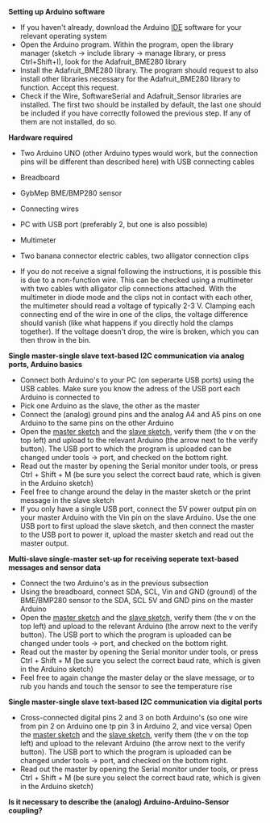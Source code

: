 **Setting up Arduino software**

- If you haven't already, download the Arduino [IDE](https://www.arduino.cc/en/Main/Software) software for your relevant operating system
- Open the Arduino program. Within the program, open the library manager (sketch -> include library -> manage library, or press Ctrl+Shift+I), look for the Adafruit_BME280 library
- Install the Adafruit_BME280 library. The program should request to also install other libraries necessary for the Adafruit_BME280 library to function. Accept this request.
- Check if the Wire, SoftwareSerial and Adafruit_Sensor libraries are installed. The first two should be installed by default, the last one should be included if you have correctly followed the previous step. If any of them are not installed, do so.

**Hardware required**

- Two Arduino UNO (other Arduino types would work, but the connection pins will be different than described here) with USB connecting cables
- Breadboard
- GybMep BME/BMP280 sensor
- Connecting wires
- PC with USB port (preferably 2, but one is also possible)
- Multimeter
- Two banana connector electric cables, two alligator connection clips

- If you do not receive a signal following the instructions, it is possible this is due to a non-function wire. This can be checked using a multimeter with two cables with alligator clip connections attached. With the multimeter in diode mode and the clips not in contact with each other, the multimeter should read a voltage of typically 2-3 V. Clamping each connecting end of the wire in one of the clips, the voltage difference should vanish (like what happens if you directly hold the clamps together). If the voltage doesn't drop, the wire is broken, which you can then throw in the bin.

**Single master-single slave text-based I2C communication via analog ports, Arduino basics**
- Connect both Arduino's  to your PC (on seperarte USB ports) using the USB cables. Make sure you know the adress of the USB port each Arduino is connected to
- Pick one Arduino as the slave, the other as the master
- Connect the (analog) ground pins and the analog A4 and A5 pins on one Arduino to the same pins on the other Arduino
- Open the [master sketch](link) and the [slave sketch](link), verify them (the v on the top left) and upload to the relevant Arduino (the arrow next to the verify button). The USB port to which the program is uploaded can be changed under tools -> port, and checked on the bottom right.
- Read out the master by opening the Serial monitor under tools, or press Ctrl + Shift + M (be sure you select the correct baud rate, which is given in the Arduino sketch)
- Feel free to change around the delay in the master sketch or the print message in the slave sketch 
- If you only have a single USB port, connect the 5V power output pin on your master Arduino with the Vin pin on the slave Arduino. Use the one USB port to first upload the slave sketch, and then connect the master to the USB port to power it, upload the master sketch and read out the master output.

**Multi-slave single-master set-up for receiving seperate text-based messages and sensor data**
- Connect the two Arduino's as in the previous subsection
- Using the breadboard, connect SDA, SCL, Vin and GND (ground) of the BME/BMP280 sensor to the SDA, SCL 5V and GND pins on the master Arduino
- Open the [master sketch](link) and the [slave sketch](link), verify them (the v on the top left) and upload to the relevant Arduino (the arrow next to the verify button). The USB port to which the program is uploaded can be changed under tools -> port, and checked on the bottom right.
- Read out the master by opening the Serial monitor under tools, or press Ctrl + Shift + M (be sure you select the correct baud rate, which is given in the Arduino sketch)
- Feel free to again change the master delay or the slave message, or to rub you hands and touch the sensor to see the temperature rise

**Single master-single slave text-based I2C communication via digital ports**
- Cross-connected digital pins 2 and 3 on both Arduino's (so one wire from pin 2 on Arduino one tp pin 3 in Arduino 2, and vice versa)
Open the [master sketch](link) and the [slave sketch](link), verify them (the v on the top left) and upload to the relevant Arduino (the arrow next to the verify button). The USB port to which the program is uploaded can be changed under tools -> port, and checked on the bottom right.
- Read out the master by opening the Serial monitor under tools, or press Ctrl + Shift + M (be sure you select the correct baud rate, which is given in the Arduino sketch)

**Is it necessary to describe the (analog) Arduino-Arduino-Sensor coupling?**
